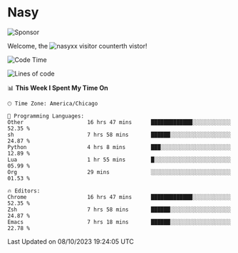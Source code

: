 # Nasy

<!--
<p align="center">
<img height="200" src="https://github-readme-stats.vercel.app/api?username=nasyxx&count_private=true&show_icons=true&theme=dracula&include_all_commits=true"/>
<img height="200" src="https://github-readme-stats.vercel.app/api/top-langs/?username=nasyxx&theme=dracula&hide=html,jupyter+notebook&count_private=true&show_icons=true"/>
</p>

  
----------------
-->

![Sponsor](https://img.shields.io/static/v1.svg?label=Sponsor&message=%E2%9D%A4&logo=GitHub&style=flat&color=pink)
 
Welcome, the ![nasyxx visitor counter](https://count.getloli.com/get/@nasyxx?theme=rule34)th vistor!
 
<!--START_SECTION:waka-->
![Code Time](http://img.shields.io/badge/Code%20Time-3%2C773%20hrs%2019%20mins-blue)

![Lines of code](https://img.shields.io/badge/From%20Hello%20World%20I%27ve%20Written-6.3%20million%20lines%20of%20code-blue)

📊 **This Week I Spent My Time On** 

```text
🕑︎ Time Zone: America/Chicago

💬 Programming Languages: 
Other                    16 hrs 47 mins      █████████████░░░░░░░░░░░░   52.35 % 
sh                       7 hrs 58 mins       ██████░░░░░░░░░░░░░░░░░░░   24.87 % 
Python                   4 hrs 8 mins        ███░░░░░░░░░░░░░░░░░░░░░░   12.89 % 
Lua                      1 hr 55 mins        █░░░░░░░░░░░░░░░░░░░░░░░░   05.99 % 
Org                      29 mins             ░░░░░░░░░░░░░░░░░░░░░░░░░   01.53 % 

🔥 Editors: 
Chrome                   16 hrs 47 mins      █████████████░░░░░░░░░░░░   52.35 % 
Zsh                      7 hrs 58 mins       ██████░░░░░░░░░░░░░░░░░░░   24.87 % 
Emacs                    7 hrs 18 mins       ██████░░░░░░░░░░░░░░░░░░░   22.78 % 
```


 Last Updated on 08/10/2023 19:24:05 UTC
<!--END_SECTION:waka-->

<!-- ![visitors](https://visitor-badge.laobi.icu/badge?page_id=nasyxx.nasyxx) -->
